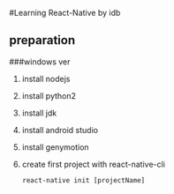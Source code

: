 #Learning React-Native by idb

## preparation

###windows ver
1. install nodejs
2. install python2
3. install jdk
4. install android studio
5. install genymotion
6. create first project with react-native-cli

    ```
    react-native init [projectName]
    ```
